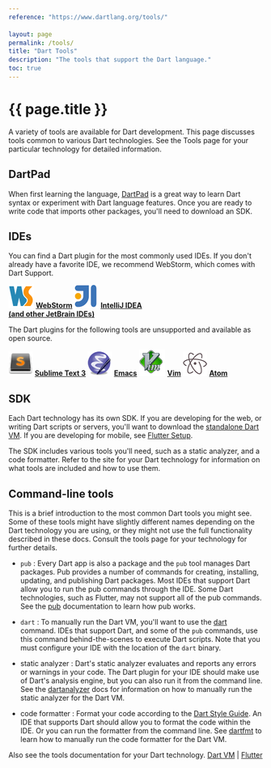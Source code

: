 ```yaml
---
reference: "https://www.dartlang.org/tools/"

layout: page
permalink: /tools/
title: "Dart Tools"
description: "The tools that support the Dart language."
toc: true
---
```


# {{ page.title }}

A variety of tools are available for Dart development.
This page discusses tools common to various Dart technologies.
See the Tools page for your particular technology for detailed information.

## DartPad

When first learning the language, [DartPad](dartpad) is
a great way to learn Dart syntax or experiment with Dart language features.
Once you are ready to write code that imports other packages,
you'll need to download an SDK.

## IDEs

You can find a Dart plugin for the most commonly used IDEs.
If you don't already have a favorite IDE,
we recommend WebStorm, which comes with Dart Support.

<img src="images/webstorm.png" alt="WebStorm logo">
<a href="{{site.dart4web}}/tools/webstorm"><b>WebStorm</b></a>

<img src="images/IntellIJ-IDEA.png" alt="IntelliJ logo">
<a href="jetbrains-plugin"><b>IntelliJ IDEA<br>
(and other JetBrain IDEs)</b></a>

The Dart plugins for the following tools are unsupported
and available as open source.

<img src="images/sublime.png" alt="Sublime logo">
<a href="https://github.com/dart-lang/dart-sublime-bundle#readme"><b>Sublime Text 3</b></a>

<img src="images/emacs.png" alt="Emacs logo">
<a href="https://github.com/nex3/dart-mode"><b>Emacs</b></a>

<img src="images/vim.png" alt="Vim logo">
<a href="https://github.com/dart-lang/dart-vim-plugin"><b>Vim</b></a>

<img src="images/atom-logo.png" alt="Atom logo">
<a href="https://github.com/dart-atom/dartlang/"><b>Atom</b></a>

## SDK

Each Dart technology has its own SDK.
If you are developing for the web, or writing Dart scripts or servers,
you'll want to download the [standalone Dart VM]({{site.dart-vm}}/downloads/).
If you are developing for mobile, see
[Flutter Setup]({{site.flutter}}/setup).

The SDK includes various tools you'll need, such as a static
analyzer, and a code formatter.  Refer to the site for your Dart
technology for information on what tools are included and how to use them.

## Command-line tools

This is a brief introduction to the most common Dart tools you might see.
Some of these tools might have slightly different names depending on
the Dart technology you are using, or they might not use the full
functionality described in these docs.
Consult the tools page for your technology for further details.

* `pub`
: Every Dart app is also a package and the `pub` tool manages
  Dart packages. Pub provides a number of commands for creating,
  installing, updating, and publishing Dart packages.
  Most IDEs that support Dart allow you to run the pub commands through
  the IDE. Some Dart technologies, such as Flutter, may not support
  all of the pub commands.
  See the [pub](pub) documentation to learn how pub works.

* `dart`
: To manually run the Dart VM, you'll want to use the
  [dart]({{site.dart-vm}}/tools/dart-vm) command.
  IDEs that support Dart,
  and some of the `pub` commands, use this
  command behind-the-scenes to execute Dart scripts.
  Note that you must configure your IDE with the location of
  the `dart` binary.

* static analyzer
: Dart's static analyzer evaluates and reports any errors or warnings
  in your code.
  The Dart plugin for your IDE should make use of Dart's analysis engine,
  but you can also run it from the command line. See the
  [dartanalyzer](https://github.com/dart-lang/sdk/tree/master/pkg/analyzer_cli#dartanalyzer)
  docs for information on how to manually run the static analyzer for
  the Dart VM.

* code formatter
: Format your code according to the
  [Dart Style Guide](/guides/effective-dart/style).
  An IDE that supports Dart should allow you to format the code within
  the IDE. Or you can run the formatter from the command line.
  See [dartfmt](https://github.com/dart-lang/dart_style#readme)
  to learn how to manually run the code formatter for the Dart VM.

Also see the tools documentation for your Dart technology.
[Dart VM]({{site.dart-vm}}/tools/) |
[Flutter]({{site.flutter}}/setup/)
